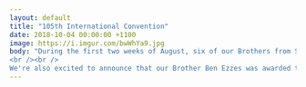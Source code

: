 ```yaml
---
layout: default
title: "105th International Convention"
date: 2018-10-04 00:00:00 +1100
image: https://i.imgur.com/bwWhYa9.jpg
body: "During the first two weeks of August, six of our Brothers from Sydney travelled to Phoenix to attend AEPi's 105th International Convention. AEPi Sydney were recognised for our contribution to the Sydney Jewish community with The Philip & Susan Cohen Jewish Communal Activity Award!
<br /><br />
We're also excited to announce that our Brother Ben Ezzes was awarded the highly prestigious Nehemiah Gitelson Medallion. Ben was selected as one of only three Brothers across AEPi internationally for his contributions to the Sydney Jewish community!"
---
```

